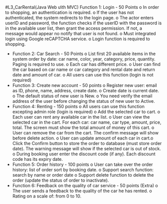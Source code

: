 #L3_CarRental(Java Web ưith MVC)
Function 1: Login - 50 Points
o In order to shopping, an authentication is required.
o If the user has not authenticated, the system redirects to the login page.
o The actor enters userID and password, the function checks if the userID with the password is in the
available user list, then grant the access permission. If not, a message would appear no notify that user is
not found.
o Must integrated login using Google reCAPTCHA service.
o Login function is required to shopping.
- Function 2: Car Search - 50 Points
o List first 20 available items in the system order by date: car name, color, year, category, price, quantity.
Paging is required to use.
o Each car has different price.
o User can find the car based on car name or car category and rental date and return date and amount of
car.
o All users can use this function (login is not required)
- Function 3: Create new account - 50 points
o Register new user: email as ID, phone, name, address, create date.
o Create date is current date.
o The default status of new user is New.
o You need verify the email address of the user before changing the status of new user to Active.
- Function 4: Renting - 150 points
o All users can use this function excepting admin role (login is required)
o Add the selected car to cart.
o Each user can rent any available car in the list.
o User can view the selected car in the cart. For each car: car name, car type, amount, price, total. The
screen must show the total amount of money of this cart.
o User can remove the car from the cart. The confirm message will show before delete action.
o User can update amount of each car in cart.o Click the Confirm button to store the order to database (must store order date). The warning message will
show if the selected car is out of stock.
o During booking user enter the discount code (if any). Each discount code has its expiry date.
- Function 5: Order history - 100 points
o User can take over the order history: list of order sort by booking date.
o Support search function: search by name or order date
o Support delete function to delete the order (update the status of order to inactivate).
- Function 6: Feedback on the quality of car service - 50 points (Extra)
o The user sends a feedback to the quality of the car he has rented.
o Rating on a scale of: from 0 to 10.
